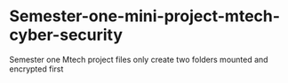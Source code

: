 Semester-one-mini-project-mtech-cyber-security
==============================================

Semester one Mtech project files only 
create two folders mounted and encrypted first 
